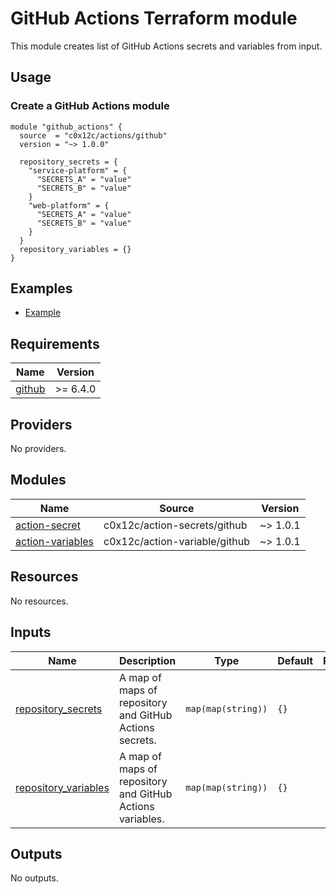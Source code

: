 # GitHub Actions Terraform module

This module creates list of GitHub Actions secrets and variables from input.

## Usage

### Create a GitHub Actions module

```hcl
module "github_actions" {
  source  = "c0x12c/actions/github"
  version = "~> 1.0.0"

  repository_secrets = {
    "service-platform" = {
      "SECRETS_A" = "value"
      "SECRETS_B" = "value"
    }
    "web-platform" = {
      "SECRETS_A" = "value"
      "SECRETS_B" = "value"
    }
  }
  repository_variables = {}
}
```

## Examples

- [Example](./examples/complete/)

<!-- BEGIN_TF_DOCS -->

## Requirements

| Name | Version |
|------|---------|
| <a name="requirement_github"></a> [github](#requirement\_github) | >= 6.4.0 |

## Providers

No providers.

## Modules

| Name | Source | Version |
|------|--------|---------|
| <a name="module_action-secret"></a> [action-secret](#module\_action-secret) | c0x12c/action-secrets/github | ~> 1.0.1 |
| <a name="module_action-variables"></a> [action-variables](#module\_action-variables) | c0x12c/action-variable/github | ~> 1.0.1 |

## Resources

No resources.

## Inputs

| Name | Description | Type | Default | Required |
|------|-------------|------|---------|:--------:|
| <a name="input_repository_secrets"></a> [repository\_secrets](#input\_repository\_secrets) | A map of maps of repository and GitHub Actions secrets. | `map(map(string))` | `{}` | no |
| <a name="input_repository_variables"></a> [repository\_variables](#input\_repository\_variables) | A map of maps of repository and GitHub Actions variables. | `map(map(string))` | `{}` | no |

## Outputs

No outputs.

<!-- END_TF_DOCS -->

